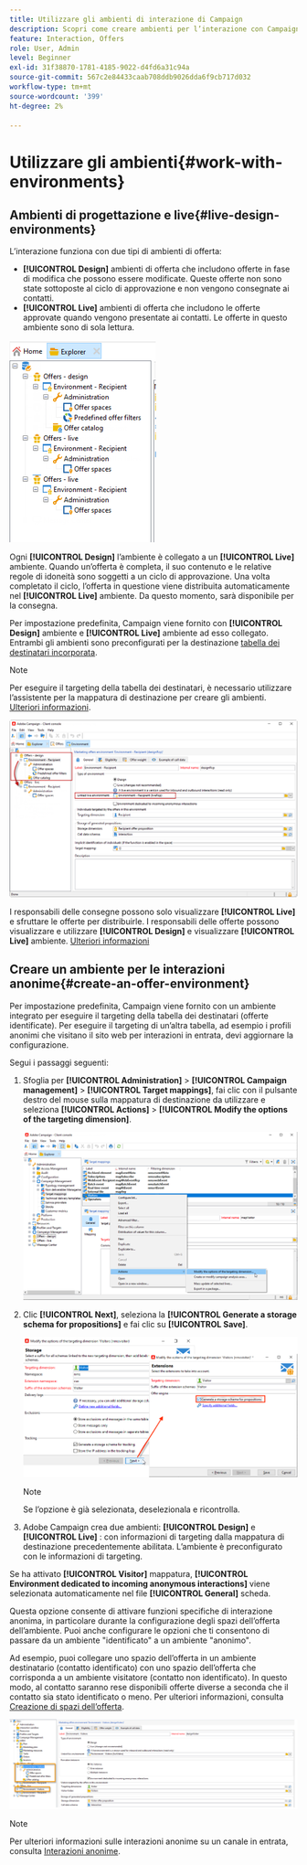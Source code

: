 ```yaml
---
title: Utilizzare gli ambienti di interazione di Campaign
description: Scopri come creare ambienti per l’interazione con Campaign
feature: Interaction, Offers
role: User, Admin
level: Beginner
exl-id: 31f38870-1781-4185-9022-d4fd6a31c94a
source-git-commit: 567c2e84433caab708ddb9026dda6f9cb717d032
workflow-type: tm+mt
source-wordcount: '399'
ht-degree: 2%

---
```


# Utilizzare gli ambienti{#work-with-environments}

## Ambienti di progettazione e live{#live-design-environments}

L’interazione funziona con due tipi di ambienti di offerta:

* **[!UICONTROL Design]** ambienti di offerta che includono offerte in fase di modifica che possono essere modificate. Queste offerte non sono state sottoposte al ciclo di approvazione e non vengono consegnate ai contatti.
* **[!UICONTROL Live]** ambienti di offerta che includono le offerte approvate quando vengono presentate ai contatti. Le offerte in questo ambiente sono di sola lettura.

![](assets/offer_environments_overview_001.png)

Ogni **[!UICONTROL Design]** l’ambiente è collegato a un **[!UICONTROL Live]** ambiente. Quando un’offerta è completa, il suo contenuto e le relative regole di idoneità sono soggetti a un ciclo di approvazione. Una volta completato il ciclo, l’offerta in questione viene distribuita automaticamente nel **[!UICONTROL Live]** ambiente. Da questo momento, sarà disponibile per la consegna.

Per impostazione predefinita, Campaign viene fornito con **[!UICONTROL Design]** ambiente e **[!UICONTROL Live]** ambiente ad esso collegato. Entrambi gli ambienti sono preconfigurati per la destinazione [tabella dei destinatari incorporata](../dev/datamodel.md#ootb-profiles).

>[!NOTE]
>
>Per eseguire il targeting della tabella dei destinatari, è necessario utilizzare l’assistente per la mappatura di destinazione per creare gli ambienti. [Ulteriori informazioni](#creating-an-offer-environment).

![](assets/offer_environments_overview_002.png)

I responsabili delle consegne possono solo visualizzare **[!UICONTROL Live]** e sfruttare le offerte per distribuirle. I responsabili delle offerte possono visualizzare e utilizzare **[!UICONTROL Design]** e visualizzare **[!UICONTROL Live]** ambiente. [Ulteriori informazioni](interaction-operators.md)

## Creare un ambiente per le interazioni anonime{#create-an-offer-environment}

Per impostazione predefinita, Campaign viene fornito con un ambiente integrato per eseguire il targeting della tabella dei destinatari (offerte identificate). Per eseguire il targeting di un’altra tabella, ad esempio i profili anonimi che visitano il sito web per interazioni in entrata, devi aggiornare la configurazione.

Segui i passaggi seguenti:

1. Sfoglia per **[!UICONTROL Administration]** > **[!UICONTROL Campaign management]** > **[!UICONTROL Target mappings]**, fai clic con il pulsante destro del mouse sulla mappatura di destinazione da utilizzare e seleziona **[!UICONTROL Actions]** > **[!UICONTROL Modify the options of the targeting dimension]**.

   ![](assets/offer_env_anonymous_001.png)

1. Clic **[!UICONTROL Next]**, seleziona la **[!UICONTROL Generate a storage schema for propositions]** e fai clic su **[!UICONTROL Save]**.

   ![](assets/offer_env_anonymous_002.png)

   >[!NOTE]
   >
   >Se l’opzione è già selezionata, deselezionala e ricontrolla.

1. Adobe Campaign crea due ambienti: **[!UICONTROL Design]** e **[!UICONTROL Live]** : con informazioni di targeting dalla mappatura di destinazione precedentemente abilitata. L’ambiente è preconfigurato con le informazioni di targeting.

Se ha attivato **[!UICONTROL Visitor]** mappatura, **[!UICONTROL Environment dedicated to incoming anonymous interactions]** viene selezionata automaticamente nel file **[!UICONTROL General]** scheda.

Questa opzione consente di attivare funzioni specifiche di interazione anonima, in particolare durante la configurazione degli spazi dell’offerta dell’ambiente. Puoi anche configurare le opzioni che ti consentono di passare da un ambiente &quot;identificato&quot; a un ambiente &quot;anonimo&quot;.

Ad esempio, puoi collegare uno spazio dell’offerta in un ambiente destinatario (contatto identificato) con uno spazio dell’offerta che corrisponda a un ambiente visitatore (contatto non identificato). In questo modo, al contatto saranno rese disponibili offerte diverse a seconda che il contatto sia stato identificato o meno. Per ulteriori informazioni, consulta [Creazione di spazi dell’offerta](interaction-offer-spaces.md).

![](assets/offer_env_anonymous_003.png)

>[!NOTE]
>
>Per ulteriori informazioni sulle interazioni anonime su un canale in entrata, consulta [Interazioni anonime](anonymous-interactions.md).
